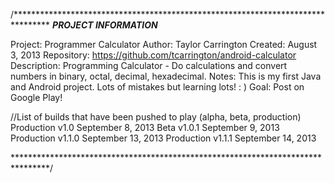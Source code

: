 /********************************************************************************
*******************************PROJECT INFORMATION*******************************

Project:		Programmer Calculator
Author: 		Taylor Carrington
Created: 		August 3, 2013
Repository: 	https://github.com/tcarrington/android-calculator
Description:	Programming Calculator - Do calculations and convert numbers in binary, octal, decimal, hexadecimal.
Notes:			This is my first Java and Android project.  Lots of mistakes but learning lots! : )
Goal:			Post on Google Play!

//List of builds that have been pushed to play (alpha, beta, production)
Production 	v1.0 	September 8, 2013
Beta    	v1.0.1  September 9, 2013
Production	v1.1.0  September 13, 2013
Production  v1.1.1  September 14, 2013

********************************************************************************/
